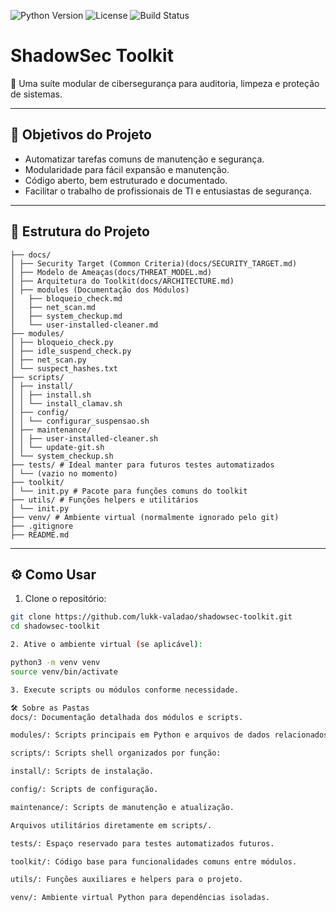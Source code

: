 ![Python Version](https://img.shields.io/badge/python-3.8%2B-blue.svg)
![License](https://img.shields.io/badge/license-MIT-green.svg)
![Build Status](https://img.shields.io/badge/build-passing-brightgreen.svg)

# ShadowSec Toolkit

🔐 Uma suíte modular de cibersegurança para auditoria, limpeza e proteção de sistemas.

---

## 🎯 Objetivos do Projeto

- Automatizar tarefas comuns de manutenção e segurança.
- Modularidade para fácil expansão e manutenção.
- Código aberto, bem estruturado e documentado.
- Facilitar o trabalho de profissionais de TI e entusiastas de segurança.

---

## 📁 Estrutura do Projeto

```shadowsec-toolkit/
├── docs/
│ ├── Security Target (Common Criteria)(docs/SECURITY_TARGET.md)
│ ├── Modelo de Ameaças(docs/THREAT_MODEL.md)
│ ├── Arquitetura do Toolkit(docs/ARCHITECTURE.md)
│ ├── modules (Documentação dos Módulos)
│   ├── bloqueio_check.md
│   ├── net_scan.md
│   ├── system_checkup.md
│   └── user-installed-cleaner.md
├── modules/
│ ├── bloqueio_check.py
│ ├── idle_suspend_check.py
│ ├── net_scan.py
│ └── suspect_hashes.txt
├── scripts/
│ ├── install/
│ │ ├── install.sh
│ │ └── install_clamav.sh
│ ├── config/
│ │ └── configurar_suspensao.sh
│ ├── maintenance/
│ │ ├── user-installed-cleaner.sh
│ │ └── update-git.sh
│ └── system_checkup.sh
├── tests/ # Ideal manter para futuros testes automatizados
│ └── (vazio no momento)
├── toolkit/
│ └── init.py # Pacote para funções comuns do toolkit
├── utils/ # Funções helpers e utilitários
│ └── init.py
├── venv/ # Ambiente virtual (normalmente ignorado pelo git)
├── .gitignore
├── README.md
```
---

## ⚙️ Como Usar

1. Clone o repositório:

```bash
git clone https://github.com/lukk-valadao/shadowsec-toolkit.git
cd shadowsec-toolkit

2. Ative o ambiente virtual (se aplicável):

python3 -m venv venv
source venv/bin/activate

3. Execute scripts ou módulos conforme necessidade.

🛠 Sobre as Pastas
docs/: Documentação detalhada dos módulos e scripts.

modules/: Scripts principais em Python e arquivos de dados relacionados.

scripts/: Scripts shell organizados por função:

install/: Scripts de instalação.

config/: Scripts de configuração.

maintenance/: Scripts de manutenção e atualização.

Arquivos utilitários diretamente em scripts/.

tests/: Espaço reservado para testes automatizados futuros.

toolkit/: Código base para funcionalidades comuns entre módulos.

utils/: Funções auxiliares e helpers para o projeto.

venv/: Ambiente virtual Python para dependências isoladas.
